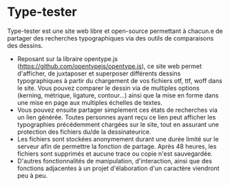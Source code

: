 # Type-tester
Type-tester est une site web libre et open-source permettant à chacun.e de partager des recherches typographiques via des outils de comparaisons des dessins.
- Reposant sur la libraire opentype.js (https://github.com/opentypejs/opentype.js), ce site web permet d'afficher, de juxtaposer et superposer différents dessins typographiques à partir du chargement de vos fichiers otf, ttf, woff dans le site. Vous pouvez comparer le dessin via de multiples options (kerning, métrique, ligature, contour...) ainsi que la mise en forme dans une mise en page aux multiples échelles de textes.
- Vous pouvez ensuite partager simplement ces états de recherches via un lien générée. Toutes personnes ayant reçu ce lien peut afficher les typographies précédemment chargées sur le site, tout en assurant une protection des fichiers du/de la dessinateurice.
- Les fichiers sont stockées anonymement durant une durée limité sur le serveur afin de permettre la fonction de partage. Après 48 heures, les fichiers sont supprimés et aucune trace ou copie n'est sauvegardée.
- D'autres fonctionnalités de manipulation, d'interaction, ainsi que des fonctions adjacentes à un projet d'élaboration d'un caractère viendront peu à peu.

